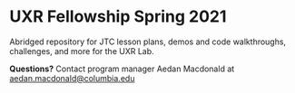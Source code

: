 # UXR Fellowship Spring 2021

Abridged repository for JTC lesson plans, demos and code walkthroughs, challenges, and more for the UXR Lab.



**Questions?** Contact program manager Aedan Macdonald at aedan.macdonald@columbia.edu
